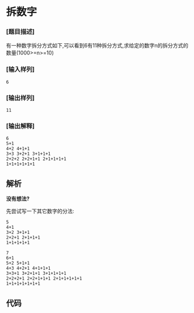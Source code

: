 # 拆数字

### [题目描述]

有一种数字拆分方式如下,可以看到6有11种拆分方式,求给定的数字n的拆分方式的数量(1000>=n>=10)

### [输入样列]

```
6
```

### [输出样列]

```
11
```


### [输出解释]

```
6
5+1
4+2 4+1+1
3+3 3+2+1 3+1+1+1
2+2+2 2+2+1+1 2+1+1+1+1
1+1+1+1+1+1
```


## 解析

**没有想法?**

先尝试写一下其它数字的分法:

```
5
4+1
3+2 3+1+1
2+2+1 2+1+1+1
1+1+1+1+1
```

```
7
6+1
5+2 5+1+1
4+3 4+2+1 4+1+1+1
3+3+1 3+2+1+1 3+1+1+1+1
2+2+2+1 2+2+1+1+1 2+1+1+1+1+1
1+1+1+1+1+1+1
```


## 代码
